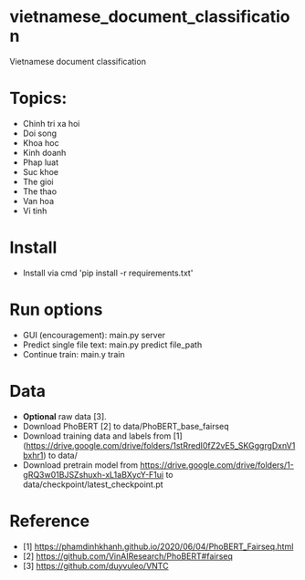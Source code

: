 # vietnamese_document_classification
Vietnamese document classification

# Topics:
- Chinh tri xa hoi
- Doi song
- Khoa hoc
- Kinh doanh
- Phap luat
- Suc khoe
- The gioi
- The thao
- Van hoa
- Vi tinh

# Install
- Install via cmd 'pip install -r requirements.txt'
# Run options
- GUI (encouragement): main.py server
- Predict single file text: main.py predict file_path
- Continue train: main.y train
# Data
- **Optional** raw data [3].
- Download PhoBERT [2] to data/PhoBERT_base_fairseq
- Download training data and labels from [1] (https://drive.google.com/drive/folders/1stRredI0fZ2vE5_SKGggrgDxnV1bxhr1) to data/
- Download pretrain model from https://drive.google.com/drive/folders/1-gRQ3w01BJSZshuxh-xL1aBXycY-F1ui to data/checkpoint/latest_checkpoint.pt

# Reference
- [1] https://phamdinhkhanh.github.io/2020/06/04/PhoBERT_Fairseq.html
- [2] https://github.com/VinAIResearch/PhoBERT#fairseq
- [3] https://github.com/duyvuleo/VNTC
